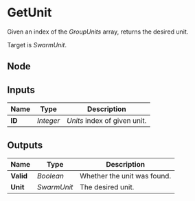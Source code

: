 # GetUnit
Given an index of the *GroupUnits* array, returns the desired unit.  

Target is *SwarmUnit*.  

## Node

## Inputs
|Name   |Type       |Description                    |
|-------|-----------|-------------------------------|
|**ID** |*Integer*  |*Units* index of given unit.   |

## Outputs
|Name       |Type       |Description                |
|-----------|-----------|---------------------------|
|**Valid**  |*Boolean*  |Whether the unit was found.|
|**Unit**   |*SwarmUnit*|The desired unit.          |